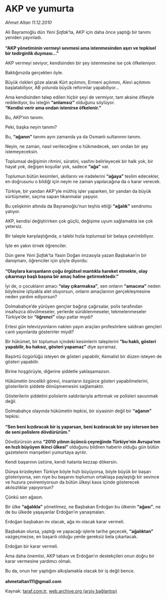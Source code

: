 # AKP ve yumurta

*Ahmet Altan 11.12.2010*

<div class="yazi"><p>Ali Bayramoğlu dün <i>Yeni Şafak</i>’ta, AKP için daha önce yaptığı bir tanımı yeniden yayınladı.<br/><br/><b>“AKP yönetiminin vermeyi sevmesi ama istenmesinden aşırı ve tepkisel bir tedirginlik duyması...”</b></p>
<p>AKP vermeyi seviyor, kendisinden bir şey istenmesine ise çok öfkeleniyor.</p>
<p>Baktığınızda gerçekten öyle.</p>
<p>Büyük riskleri göze alarak Kürt açılımını, Ermeni açılımını, Alevi açılımını başlatabiliyor, AB yolunda büyük reformlar yapabiliyor...</p>
<p>Ama kendisinden talep edilen hiçbir şeyi de vermiyor, tam aksine öfkeyle reddediyor, bu isteğin <b>“anlamsız”</b> olduğunu söylüyor.<br/><b>“Kendisi verir ama ondan istenirse öfkelenir.”</b></p>
<p>Bu, AKP’nin tanımı.</p>
<p>Peki, başka neyin tanımı?</p>
<p>Bu, <b>“ağanın”</b> tanımı aynı zamanda ya da Osmanlı sultanının tanımı.</p>
<p>Neyin, ne zaman, nasıl verileceğine o hükmedecek, sen ondan bir şey istemeyeceksin.</p>
<p>Toplumsal değişimin ritmini, süratini, vasfını belirleyecek bir halk yok, bir hayat yok, değişen koşullar yok, sadece <b>“ağa”</b> var.</p>
<p>Toplumun bütün kesimleri, akıllarını ve iradelerini <b>“ağaya”</b> teslim edecekler, en doğrusunu o bildiği için neyin ne zaman yapılacağına da o karar verecek.</p>
<p>Türkiye, bir yandan AKP’yle müthiş işler yaparken, bir yandan da büyük sürtüşmeler, saçma sapan tıkanmalar yaşıyor.</p>
<p>Bu çelişkinin altında da Bayramoğlu’nun teşhis ettiği <b>“ağalık”</b> sendromu yatıyor.</p>
<p>AKP, kendisi değiştirirken çok güçlü, değişime uyum sağlamakta ise çok yetersiz.</p>
<p>Bir taleple karşılaştığında, o talebi hızla toplumsal bir belaya çevirebiliyor.</p>
<p>İşte en yakın örnek öğrenciler.</p>
<p>Dün gene <i>Yeni Şafak</i>’ta Yasin Doğan imzasıyla yazan Başbakan’ın bir danışmanı, öğrenciler için şöyle diyordu:<br/><br/><b>“Olaylara karışanların çoğu örgütsel mantıkla hareket etmekte, olay çıkarmayı başlı başına bir amaç haline getirmektedir.”</b></p>
<p>İyi de, o çocukların amacı <b>“olay çıkarmaksa”</b>, sen onların <b>“amacına”</b> neden böylesine iştiyakla alet oluyorsun, onların amaçlarının gerçekleşmesine neden yardım ediyorsun?</p>
<p>Dolmabahçe’de yürüyen gençler bağırıp çağırsalar, polis tarafından insafsızca dövülmeseler, yerlerde sürüklenmeseler, tekmelenmeseler Türkiye’de bir <b>“öğrenci”</b> olayı patlar mıydı?</p>
<p>Ertesi gün televizyonların naklen yayın araçları profesörlere saldıran gençleri canlı yayınlarda gösterirler miydi? </p>
<p>Bir hükümet, bir toplumun içindeki kesimlerin taleplerini <b>“bu haklı, gösteri yapabilir, bu haksız, gösteri yapamaz”</b> diye ayıramaz.</p>
<p>Başörtü özgürlüğü isteyen de gösteri yapabilir, Kemalist bir düzen isteyen de gösteri yapabilir.</p>
<p>Birine hoşgörüyle, diğerine şiddetle yaklaşamazsın.</p>
<p>Hükümetin öncelikli görevi, insanların özgürce gösteri yapabilmelerini, gösterilerin şiddete dönüşmemesini sağlamaktır.</p>
<p>Gösterilerin şiddetini polislerin saldırılarıyla arttırmak ve polisleri savunmak değil.</p>
<p>Dolmabahçe olayında hükümetin tepkisi, bir siyasinin değil bir <b>“ağanın”</b> tepkisi.<br/><br/><b>“Sen beni kızdıracak bir iş yaparsan, beni kızdıracak bir şey istersen ben de seni polislere dövdürürüm.”</b></p>
<p>Dövdürürsün ama <b>“2010 yılının üçüncü çeyreğinde Türkiye’nin Avrupa’nın en hızlı büyüyen ikinci ülkesi”</b> olduğunu bildiren haberin olduğu gün bütün gazetelerin manşetleri yumurtaya ayrılır.</p>
<p>Kendi başarının üstüne, kendi hatanla kezzap dökersin.</p>
<p>Dünya krizdeyken Türkiye böyle hızlı büyüyorsa, böyle büyük bir başarı gösteriyorsa, sen niye bu başarını toplumun ortaklaşa paylaştığı bir sevince ve huzura çeviremiyorsun da bütün ülkeyi kaos içinde gösterecek akılsızlıklar yapıyorsun?</p>
<p>Çünkü sen ağasın.</p>
<p>Bir ülke <b>“ağalıkla”</b> yönetilmez, ne Başbakan Erdoğan bu ülkenin <b>“ağası”</b>, ne de bu ülkede yaşayanlar Erdoğan’ın yanaşmaları.</p>
<p>Erdoğan başbakan mı olacak, ağa mı olacak karar vermeli.</p>
<p>Başbakan olursa, yaptığı ve yapacağı işlerle tarihe geçecek, <b>“ağalıktan”</b> vazgeçmezse, en başarılı olduğu yerde gereksiz bela çıkartacak.</p>
<p>Erdoğan bir karar vermeli.</p>
<p>Ama daha önemlisi, AKP tabanı ve Erdoğan’ın destekçileri onun doğru bir karar vermesine yardımcı olmalı.</p>
<p>Bu da, onun her yaptığını alkışlamakla olacak bir iş değil bence.<br/><br/><b>ahmetaltan111@gmail.com </b></p></div>

Kaynak: [taraf.com.tr](http://www.taraf.com.tr:80/ahmet-altan/makale-akp-ve-yumurta.htm), [web.archive.org (arşiv bağlantısı)](http://web.archive.org/web/20101212201936/http://www.taraf.com.tr:80/ahmet-altan/makale-akp-ve-yumurta.htm)
